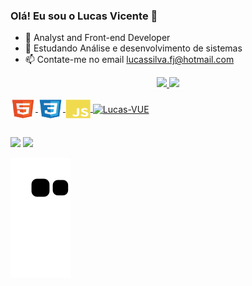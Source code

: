 ### Olá! Eu sou o Lucas Vicente 👋


- 🔭 Analyst and Front-end Developer  
- 🌱 Estudando Análise e desenvolvimento de sistemas
- 📫 Contate-me no email lucassilva.fj@hotmail.com

<div align="center">
  <a href="https://github.com/lucasvicentedasilva">
  <img height="180em" src="https://github-readme-stats.vercel.app/api?username=lucasvicentedasilva&show_icons=true&theme=dracula&include_all_commits=true&count_private=true"/>
  <img height="180em" src="https://github-readme-stats.vercel.app/api/top-langs/?username=lucasvicentedasilva&layout=compact&langs_count=7&theme=dracula"/>
</div>
  
  <div style="display: inline_block"><br>
  <img align="center" alt="Lucas-HTML" height="30" width="40" src="https://raw.githubusercontent.com/devicons/devicon/master/icons/html5/html5-original.svg">
  <img align="center" alt="Lucas-CSS" height="30" width="40" src="https://raw.githubusercontent.com/devicons/devicon/master/icons/css3/css3-original.svg">
      <img align="center" alt="Lucas-Js" height="30" width="40" src="https://raw.githubusercontent.com/devicons/devicon/master/icons/javascript/javascript-plain.svg">
  <img align="center" alt="Lucas-VUE" height="30" width="40" src="https://cdn.jsdelivr.net/gh/devicons/devicon/icons/vuejs/vuejs-original.svg">

</div>
  
  ##
  
  <div> 
  
  <a href = "mailto:lucassilva.fj@hotmail.com"><img src="https://img.shields.io/badge/-Gmail-%23333?style=for-the-badge&logo=gmail&logoColor=white" target="_blank"></a>
  <a href="https://www.linkedin.com/in/lucasvicentedasilva/" target="_blank"><img src="https://img.shields.io/badge/-LinkedIn-%230077B5?style=for-the-badge&logo=linkedin&logoColor=white" target="_blank"></a> 
 
  ![Snake animation](https://github.com/lucasvicentedasilva/lucasvicentedasilva/blob/output/github-contribution-grid-snake.svg)
 
</div>

